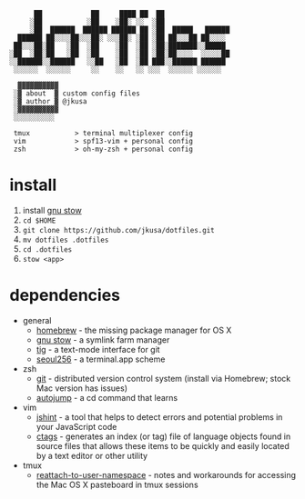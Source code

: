```
      ██            ██     ████ ██  ██                
     ░██           ░██    ░██░ ░░  ░██                
     ░██  ██████  ██████ ██████ ██ ░██  █████   ██████
  ██████ ██░░░░██░░░██░ ░░░██░ ░██ ░██ ██░░░██ ██░░░░ 
 ██░░░██░██   ░██  ░██    ░██  ░██ ░██░███████░░█████ 
░██  ░██░██   ░██  ░██    ░██  ░██ ░██░██░░░░  ░░░░░██
░░██████░░██████   ░░██   ░██  ░██ ███░░██████ ██████ 
 ░░░░░░  ░░░░░░     ░░    ░░   ░░ ░░░  ░░░░░░ ░░░░░░  

  ▓▓▓▓▓▓▓▓▓▓
 ░▓ about  ▓ custom config files
 ░▓ author ▓ @jkusa
 ░▓▓▓▓▓▓▓▓▓▓
 ░░░░░░░░░░

 tmux           > terminal multiplexer config
 vim            > spf13-vim + personal config
 zsh            > oh-my-zsh + personal config
```

# install

 1. install [gnu stow](http://www.gnu.org/software/stow/)
 1. `cd $HOME`
 1. `git clone https://github.com/jkusa/dotfiles.git`
 1. `mv dotfiles .dotfiles`
 1. `cd .dotfiles`
 1. `stow <app>`

# dependencies
 - general
    - [homebrew](http://brew.sh) - the missing package manager for OS X
    - [gnu stow](http://www.gnu.org/software/stow/) - a symlink farm manager
    - [tig](https://github.com/jonas/tig) - a text-mode interface for git
    - [seoul256](https://github.com/junegunn/seoul256.vim/blob/master/terminal-app/seoul256.terminal) - a terminal.app scheme
 - zsh
    - [git](http://git-scm.com/) - distributed version control system (install via Homebrew; stock Mac version has issues)
    - [autojump](https://github.com/joelthelion/autojump) - a cd command that learns
 - vim
    - [jshint](https://github.com/jshint/jshint) - a tool that helps to detect errors and potential problems in your JavaScript code
    - [ctags](http://ctags.sourceforge.net/) - generates an index (or tag) file of language objects found in source files that allows these items to be quickly and easily located by a text editor or other utility
 - tmux
    - [reattach-to-user-namespace](https://github.com/ChrisJohnsen/tmux-MacOSX-pasteboard) - notes and workarounds for accessing the Mac OS X pasteboard in tmux sessions

